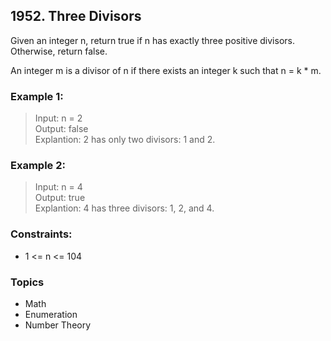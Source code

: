 ## 1952. Three Divisors
Given an integer n, return true if n has exactly three positive divisors. Otherwise, return false.

An integer m is a divisor of n if there exists an integer k such that n = k * m.

### Example 1:

> Input: n = 2<br/>
> Output: false<br/>
> Explantion: 2 has only two divisors: 1 and 2.

### Example 2:

> Input: n = 4<br/>
> Output: true<br/>
> Explantion: 4 has three divisors: 1, 2, and 4.
 

### Constraints:

- 1 <= n <= 104

### Topics

- Math
- Enumeration
- Number Theory